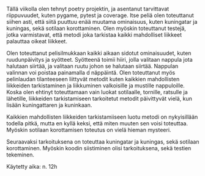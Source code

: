 Tällä viikolla olen tehnyt poetry projektin, ja asentanut tarvittavat riippuvuudet, kuten pygame, pytest ja coverage. Itse peliä olen toteuttanut siihen asti, että siitä puuttuu enää muutama ominaisuus, kuten kuningatar ja kuningas, sekä sotilaan korottaminen. Olen myöskin toteuttanut testejä, jotka varmistavat, että metodi joka tarkistaa kaikki mahdolliset liikkeet palauttaa oikeat liikkeet.

Olen toteuttanut pelisilmukkaan kaikki aikaan sidotut ominaisuudet, kuten ruudunpäivitys ja syötteet. Syötteenä toimii hiiri, jolla valitaan nappula jota halutaan siirtää, ja valitaan ruutu johon se halutaan siirtää. Nappulan valinnan voi poistaa painamalla d näppäintä. Olen toteuttanut myös pelinlaudan tilanteeseen liittyvät metodit kuten kaikkien mahdollisten liikkeiden tarkistaminen ja liikkuminen valkoisille ja mustille nappuloille. Koska olen ehtinyt toteuttamaan vain luokat sotilaalle, tornille, ratsulle ja lähetille, liikkeiden tarkistamiseen tarkoitetut metodit päivittyvät vielä, kun lisään kuningattaren ja kuninkaan.

Kaikkien mahdollisten liikkeiden tarkistamiiseen luotu metodi on nykyisillään todella pitkä, mutta en kyllä keksi, että miten muuten sen voisi toteuttaa. Myöskin sotilaan korottamisen toteutus on vielä hieman mysteeri.

Seuraavaksi tarkoituksena on toteuttaa kuningatar ja kuningas, sekä sotilaan korottaminen. Myöskin koodin siistiminen olisi tarkoituksena, sekä testien tekeminen.

Käytetty aika: n. 12h
